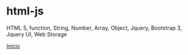 # html-js
HTML 5, function, String,  Number,  Array,  Object,  Jquery,  Bootstrap 3,  Jquery UI, Web Storage

[Inicio](https://danieljustino79.github.io/html-js/src/)
